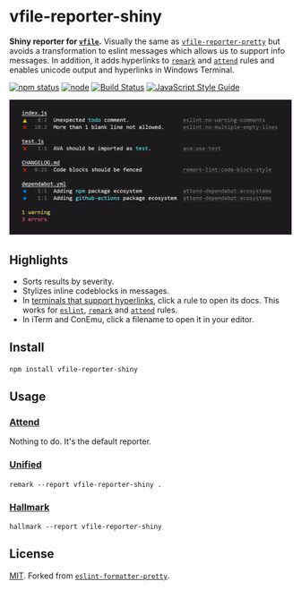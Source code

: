 # vfile-reporter-shiny

**Shiny reporter for [`vfile`](https://github.com/vfile/vfile).** Visually the same as [`vfile-reporter-pretty`](https://github.com/vfile/vfile-reporter-pretty) but avoids a transformation to eslint messages which allows us to support info messages. In addition, it adds hyperlinks to [`remark`](https://remark.js.org/) and [`attend`](https://github.com/vweevers/attend) rules and enables unicode output and hyperlinks in Windows Terminal.

[![npm status](http://img.shields.io/npm/v/vfile-reporter-shiny.svg)](https://www.npmjs.org/package/vfile-reporter-shiny)
[![node](https://img.shields.io/node/v/vfile-reporter-shiny.svg)](https://www.npmjs.org/package/vfile-reporter-shiny)
[![Build Status](https://travis-ci.com/vweevers/vfile-reporter-shiny.svg?branch=main)](https://travis-ci.com/github/vweevers/vfile-reporter-shiny)
[![JavaScript Style Guide](https://img.shields.io/badge/code_style-standard-brightgreen.svg)](https://standardjs.com)

![screenshot](screenshot.png)

## Highlights

- Sorts results by severity.
- Stylizes inline codeblocks in messages.
- In [terminals that support hyperlinks](https://gist.github.com/egmontkob/eb114294efbcd5adb1944c9f3cb5feda#supporting-apps), click a rule to open its docs. This works for [`eslint`](https://eslint.org/), [`remark`](https://remark.js.org/) and [`attend`](https://github.com/vweevers/attend) rules.
- In iTerm and ConEmu, click a filename to open it in your editor.

## Install

```
npm install vfile-reporter-shiny
```

## Usage

### [Attend](https://github.com/vweevers/attend)

Nothing to do. It's the default reporter.

### [Unified](https://unifiedjs.com/)

```
remark --report vfile-reporter-shiny .
```

### [Hallmark](https://github.com/vweevers/hallmark)

```
hallmark --report vfile-reporter-shiny
```

## License

[MIT](LICENSE). Forked from [`eslint-formatter-pretty`](https://github.com/sindresorhus/eslint-formatter-pretty).
